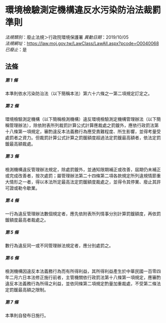 # 環境檢驗測定機構違反水污染防治法裁罰準則

*法規類別*：廢止法規＞行政院環境保護署
*異動日期*：2019/10/05  
*法規網址*：https://law.moj.gov.tw/LawClass/LawAll.aspx?pcode=O0040068
*已廢止*：是


## 法條
##### 第 1 條
本準則依水污染防治法（以下簡稱本法）第六十六條之一第二項規定訂定之。

##### 第 2 條
環境檢驗測定機構（以下簡稱檢測機構）違反環境檢驗測定機構管理辦法（以下簡稱管理辦法），除依附表所列裁罰計算公式計算應裁處之罰鍰外，應依行政罰法第十八條第一項規定，審酌違反本法義務行為應受責難程度、所生影響，並得考量受處罰者之資力。但裁罰計算公式計算之罰鍰額度超過法定罰鍰最高額者，依法定罰鍰最高額裁處。

##### 第 3 條
檢測機構違反管理辦法規定，除處罰鍰外，並通知限期補正或改善，屆期仍未補正或完成改善者，按次處罰；屬管理辦法第二十四條第二項各款規定所列違規情節重大情形之一者，得以本法所定最高法定罰鍰額度裁處之，並得令其停業、廢止其許可證或勒令歇業。

##### 第 4 條
一行為違反管理辦法數個規定者，應先依附表所列情事分別計算罰鍰額度，再依罰鍰額度最高者裁處之。

##### 第 5 條
數行為違反同一或不同管理辦法規定者，應分別處罰之。

##### 第 6 條
檢測機構因違反本法義務行為而有所得利益，其所得利益產生於中華民國一百零四年二月六日本法修正施行前者，主管機關依行政罰法第十八條第一項規定，應審酌違反本法義務行為所得之利益，並依同條第二項規定酌量加重裁處，不受第二條法定罰鍰最高額之限制。

##### 第 7 條
本準則自發布日施行。


